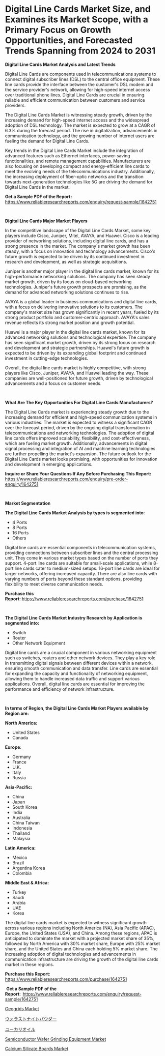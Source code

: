 <p><h1>Digital Line Cards Market Size, and Examines its Market Scope, with a Primary Focus on Growth Opportunities, and Forecasted Trends Spanning from 2024 to 2031</h1></p><p><strong>Digital Line Cards Market Analysis and Latest Trends</strong></p>
<p><p>Digital Line Cards are components used in telecommunications systems to connect digital subscriber lines (DSL) to the central office equipment. These line cards provide the interface between the customer's DSL modem and the service provider's network, allowing for high-speed internet access over traditional phone lines. Digital Line Cards are crucial in ensuring reliable and efficient communication between customers and service providers.</p><p>The Digital Line Cards Market is witnessing steady growth, driven by the increasing demand for high-speed internet access and the widespread adoption of DSL technology. The market is expected to grow at a CAGR of 6.3% during the forecast period. The rise in digitalization, advancements in communication technology, and the growing number of internet users are fueling the demand for Digital Line Cards.</p><p>Key trends in the Digital Line Cards Market include the integration of advanced features such as Ethernet interfaces, power-saving functionalities, and remote management capabilities. Manufacturers are also focusing on developing compact and energy-efficient line cards to meet the evolving needs of the telecommunications industry. Additionally, the increasing deployment of fiber-optic networks and the transition towards next-generation technologies like 5G are driving the demand for Digital Line Cards in the market.</p></p>
<p><strong>Get a Sample PDF of the Report:&nbsp;</strong> <a href="https://www.reliableresearchreports.com/enquiry/request-sample/1642751">https://www.reliableresearchreports.com/enquiry/request-sample/1642751</a></p>
<p>&nbsp;</p>
<p><strong>Digital Line Cards Major Market Players</strong></p>
<p><p>In the competitive landscape of the Digital Line Cards Market, some key players include Cisco, Juniper, Mitel, AVAYA, and Huawei. Cisco is a leading provider of networking solutions, including digital line cards, and has a strong presence in the market. The company's market growth has been steady, with a focus on innovation and technology advancements. Cisco's future growth is expected to be driven by its continued investment in research and development, as well as strategic acquisitions.</p><p>Juniper is another major player in the digital line cards market, known for its high-performance networking solutions. The company has seen steady market growth, driven by its focus on cloud-based networking technologies. Juniper's future growth prospects are promising, as the demand for advanced networking solutions continues to rise.</p><p>AVAYA is a global leader in business communications and digital line cards, with a focus on delivering innovative solutions to its customers. The company's market size has grown significantly in recent years, fueled by its strong product portfolio and customer-centric approach. AVAYA's sales revenue reflects its strong market position and growth potential.</p><p>Huawei is a major player in the digital line cards market, known for its advanced networking solutions and technological expertise. The company has seen significant market growth, driven by its strong focus on research and development and strategic partnerships. Huawei's future growth is expected to be driven by its expanding global footprint and continued investment in cutting-edge technologies.</p><p>Overall, the digital line cards market is highly competitive, with strong players like Cisco, Juniper, AVAYA, and Huawei leading the way. These companies are well-positioned for future growth, driven by technological advancements and a focus on customer needs.</p></p>
<p>&nbsp;</p>
<p><strong>What Are The Key Opportunities For Digital Line Cards Manufacturers?</strong></p>
<p><p>The Digital Line Cards market is experiencing steady growth due to the increasing demand for efficient and high-speed communication systems in various industries. The market is expected to witness a significant CAGR over the forecast period, driven by the ongoing digital transformation in telecommunications and networking technologies. The adoption of digital line cards offers improved scalability, flexibility, and cost-effectiveness, which are fueling market growth. Additionally, advancements in digital signal processing and integration of AI and machine learning technologies are further propelling the market's expansion. The future outlook for the Digital Line Cards market looks promising, with opportunities for innovation and development in emerging applications.</p></p>
<p><strong>Inquire or Share Your Questions If Any Before Purchasing This Report:</strong> <a href="https://www.reliableresearchreports.com/enquiry/pre-order-enquiry/1642751">https://www.reliableresearchreports.com/enquiry/pre-order-enquiry/1642751</a></p>
<p>&nbsp;</p>
<p><strong>Market Segmentation</strong></p>
<p><strong>The Digital Line Cards Market Analysis by types is segmented into:</strong></p>
<p><ul><li>4 Ports</li><li>8 Ports</li><li>16 Ports</li><li>Others</li></ul></p>
<p><p>Digital line cards are essential components in telecommunication systems, providing connections between subscriber lines and the central processing unit. They come in various market types based on the number of ports they support. 4-port line cards are suitable for small-scale applications, while 8-port line cards cater to medium-sized setups. 16-port line cards are ideal for larger networks, offering increased capacity. There are also line cards with varying numbers of ports beyond these standard options, providing flexibility to meet diverse communication needs.</p></p>
<p><strong>Purchase this Report:&nbsp;</strong><a href="https://www.reliableresearchreports.com/purchase/1642751">https://www.reliableresearchreports.com/purchase/1642751</a></p>
<p>&nbsp;</p>
<p><strong>The Digital Line Cards Market Industry Research by Application is segmented into:</strong></p>
<p><ul><li>Switch</li><li>Router</li><li>Other Network Equipment</li></ul></p>
<p><p>Digital line cards are a crucial component in various networking equipment such as switches, routers and other network devices. They play a key role in transmitting digital signals between different devices within a network, ensuring smooth communication and data transfer. Line cards are essential for expanding the capacity and functionality of networking equipment, allowing them to handle increased data traffic and support various applications. Overall, digital line cards are essential for improving the performance and efficiency of network infrastructure.</p></p>
<p>&nbsp;</p>
<p><strong>In terms of Region, the Digital Line Cards Market Players available by Region are:</strong></p>
<p>
    <p> <strong> North America: </strong>
        <ul>
            <li>United States</li>
            <li>Canada</li>
        </ul>
        </p> 
    <p> <strong> Europe: </strong>
        <ul>
            <li>Germany</li>
            <li>France</li>
            <li>U.K.</li>
            <li>Italy</li>
            <li>Russia</li>
        </ul>
        </p> 
    <p> <strong> Asia-Pacific: </strong>
        <ul>
            <li>China</li>
            <li>Japan</li>
            <li>South Korea</li>
            <li>India</li>
            <li>Australia</li>
            <li>China Taiwan</li>
            <li>Indonesia</li>
            <li>Thailand</li>
            <li>Malaysia</li>
        </ul>
        </p> 
    <p> <strong> Latin America: </strong>
        <ul>
            <li>Mexico</li>
            <li>Brazil</li>
            <li>Argentina Korea</li>
            <li>Colombia</li>
        </ul>
        </p> 
    <p> <strong> Middle East & Africa: </strong>
        <ul>
            <li>Turkey</li>
            <li>Saudi</li>
            <li>Arabia</li>
            <li>UAE</li>
            <li>Korea</li>
        </ul>
    </p>
    </p>
<p><p>The digital line cards market is expected to witness significant growth across various regions including North America (NA), Asia Pacific (APAC), Europe, the United States (USA), and China. Among these regions, APAC is anticipated to dominate the market with a projected market share of 35%, followed by North America with 30% market share, Europe with 25% market share, and the United States and China each holding 5% market share. The increasing adoption of digital technologies and advancements in communication infrastructure are driving the growth of the digital line cards market in these regions.</p></p>
<p><strong>Purchase this Report: </strong><a href="https://www.reliableresearchreports.com/purchase/1642751">https://www.reliableresearchreports.com/purchase/1642751</a></p>
<p>&nbsp;<strong>Get a Sample PDF of the Report:&nbsp;&nbsp;</strong><a href="https://www.reliableresearchreports.com/enquiry/request-sample/1642751">https://www.reliableresearchreports.com/enquiry/request-sample/1642751</a></p>
<p><strong></strong></p>
<p><p><a href="https://view.publitas.com/reportprime-1/geogrids-market-insights-market-players-and-forecast-till-2031/">Geogrids Market</a></p><p><a href="https://medium.com/@yvettelesch/%E3%82%A6%E3%82%A9%E3%83%A9%E3%82%B9%E3%83%88%E3%83%8A%E3%82%A4%E3%83%88%E3%83%91%E3%82%A6%E3%83%80%E3%83%BC%E3%83%9E%E3%83%BC%E3%82%B1%E3%83%83%E3%83%88%E3%81%AE%E3%83%88%E3%83%AC%E3%83%B3%E3%83%89%E3%81%A8%E5%B8%82%E5%A0%B4%E5%88%86%E6%9E%90-2024%E5%B9%B4%E3%81%8B%E3%82%892031%E5%B9%B4%E3%81%BE%E3%81%A7%E3%81%AE%E4%BA%88%E6%B8%AC-95aa66fbad3e">ウォラストナイトパウダー</a></p><p><a href="https://medium.com/@yvettelesch/%E3%83%A6%E3%83%BC%E3%82%AB%E3%83%AA%E6%B2%B9%E3%81%AE%E5%B8%82%E5%A0%B4%E5%88%86%E6%9E%90%E3%81%A82024%E5%B9%B4%E3%81%8B%E3%82%892031%E5%B9%B4%E3%81%BE%E3%81%A7%E3%81%AE%E4%BA%88%E6%B8%AC%E3%82%B5%E3%82%A4%E3%82%BA-437782149ecc">ユーカリオイル</a></p><p><a href="https://frill-swim-3cd.notion.site/Semiconductor-Wafer-Grinding-Equipment-Market-Analysis-and-Market-Size-Global-Industry-Overview-Ma-da5686ed902744cdafdf5a5cfc4e845b">Semiconductor Wafer Grinding Equipment Market</a></p><p><a href="https://view.publitas.com/reportprime-1/insights-into-calcium-silicate-boards-market-size-analysing-market-share-trends-and-growth-from-2024-to-2031/">Calcium Silicate Boards Market</a></p></p>